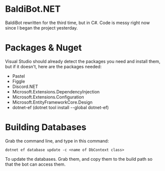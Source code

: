 # BaldiBot.NET
 BaldiBot rewritten for the third time, but in C#. Code is messy right now since I began the project yesterday.
 
 <h1>Packages & Nuget</h1>
 Visual Studio should already detect the packages you need and install them, but if it doesn't, here are the packages needed:
 
 * Pastel
 * Figgle
 * Discord.NET
 * Microsoft.Extensions.DependencyInjection
 * Microsoft.Extensions.Configuration
 * Microsoft.EntityFrameworkCore.Design
 * dotnet-ef (dotnet tool install --global dotnet-ef)

<h1>Building Databases</h1>
Grab the command line, and type in this command:

```
dotnet ef database update -c <name of DbContext class>
```

To update the databases. Grab them, and copy them to the build path so that the bot can access them.
